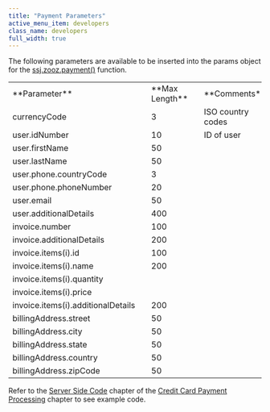 ```yaml
---
title: "Payment Parameters"
active_menu_item: developers
class_name: developers
full_width: true
---
```



The following parameters are available to be inserted into the params object for the [ssj.zooz.payment()](/developers/user-guide/scripting-apis/server-side-api/ssj-object/credit-card-payments/payment) function.

<table>
<tr>
<td width="215">
**Parameter**

</td>
<td width="13">
</td>
<td width="89">
**Max Length**

</td>
<td width="19">
</td>
<td width="174">
**Comments**

</td>
</tr>
<tr>
<td width="215">
currencyCode

</td>
<td width="13">
</td>
<td width="89">
3

</td>
<td width="19">
</td>
<td width="174">
ISO country codes

</td>
</tr>
<tr>
<td width="215">
user.idNumber

</td>
<td width="13">
</td>
<td width="89">
10

</td>
<td width="19">
</td>
<td width="174">
ID of user

</td>
</tr>
<tr>
<td width="215">
user.firstName

</td>
<td width="13">
</td>
<td width="89">
50

</td>
<td width="19">
</td>
<td width="174">
</td>
</tr>
<tr>
<td width="215">
user.lastName

</td>
<td width="13">
</td>
<td width="89">
50

</td>
<td width="19">
</td>
<td width="174">
</td>
</tr>
<tr>
<td width="215">
user.phone.countryCode

</td>
<td width="13">
</td>
<td width="89">
3

</td>
<td width="19">
</td>
<td width="174">
</td>
</tr>
<tr>
<td width="215">
user.phone.phoneNumber

</td>
<td width="13">
</td>
<td width="89">
20

</td>
<td width="19">
</td>
<td width="174">
</td>
</tr>
<tr>
<td width="215">
user.email

</td>
<td width="13">
</td>
<td width="89">
50

</td>
<td width="19">
</td>
<td width="174">
</td>
</tr>
<tr>
<td width="215">
user.additionalDetails

</td>
<td width="13">
</td>
<td width="89">
400

</td>
<td width="19">
</td>
<td width="174">
</td>
</tr>
<tr>
<td width="215">
invoice.number

</td>
<td width="13">
</td>
<td width="89">
100

</td>
<td width="19">
</td>
<td width="174">
</td>
</tr>
<tr>
<td width="215">
invoice.additionalDetails

</td>
<td width="13">
</td>
<td width="89">
200

</td>
<td width="19">
</td>
<td width="174">
</td>
</tr>
<tr>
<td width="215">
invoice.items(i).id

</td>
<td width="13">
</td>
<td width="89">
100

</td>
<td width="19">
</td>
<td width="174">
</td>
</tr>
<tr>
<td width="215">
invoice.items(i).name

</td>
<td width="13">
</td>
<td width="89">
200

</td>
<td width="19">
</td>
<td width="174">
</td>
</tr>
<tr>
<td width="215">
invoice.items(i).quantity

</td>
<td width="13">
</td>
<td width="89">
</td>
<td width="19">
</td>
<td width="174">
</td>
</tr>
<tr>
<td width="215">
invoice.items(i).price

</td>
<td width="13">
</td>
<td width="89">
</td>
<td width="19">
</td>
<td width="174">
</td>
</tr>
<tr>
<td width="215">
invoice.items(i).additionalDetails

</td>
<td width="13">
</td>
<td width="89">
200

</td>
<td width="19">
</td>
<td width="174">
</td>
</tr>
<tr>
<td width="215">
billingAddress.street

</td>
<td width="13">
</td>
<td width="89">
50

</td>
<td width="19">
</td>
<td width="174">
</td>
</tr>
<tr>
<td width="215">
billingAddress.city

</td>
<td width="13">
</td>
<td width="89">
50

</td>
<td width="19">
</td>
<td width="174">
</td>
</tr>
<tr>
<td width="215">
billingAddress.state

</td>
<td width="13">
</td>
<td width="89">
50

</td>
<td width="19">
</td>
<td width="174">
</td>
</tr>
<tr>
<td width="215">
billingAddress.country

</td>
<td width="13">
</td>
<td width="89">
50

</td>
<td width="19">
</td>
<td width="174">
</td>
</tr>
<tr>
<td width="215">
billingAddress.zipCode

</td>
<td width="13">
</td>
<td width="89">
50

</td>
<td width="19">
</td>
<td width="174">
</td>
</tr>
</table>

Refer to the [Server Side Code](/developers/user-guide/product-guide/advanced-features/credit-card-payment-processing/server-side-code) chapter of the [Credit Card Payment Processing](/developers/user-guide/product-guide/advanced-features/credit-card-payment-processing/) chapter to see example code.


